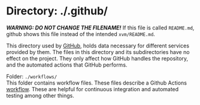 # Directory: ./.github/ #

***WARNING: DO NOT CHANGE THE FILENAME!*** If this file is called `README.md`, 
github shows this file instead of the intended `xvm/README.md`.

This directory used by [GitHub](https://github.com/), holds data necessary 
for different services provided by them. The files in this directory and its 
subdirectories have no effect on the project. They only affect how GitHub 
handles the repository, and the automated actions that GitHub performs.

Folder: `./workflows/`  
This folder contains workflow files. These files describe a Github Actions 
[workflow](https://docs.github.com/en/actions/configuring-and-managing-workflows/configuring-a-workflow).
These are helpful for continuous integration and automated testing among other things. 


